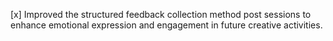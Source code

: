 [x] Improved the structured feedback collection method post sessions to enhance emotional expression and engagement in future creative activities.